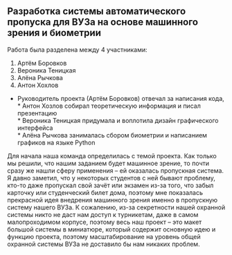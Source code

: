 ## Разработка системы автоматического пропуска для ВУЗа на основе машинного зрения и биометрии
Работа была разделена между 4 участниками: <br>
1. Артём Боровков
2. Вероника Теницкая
3. Алёна Рычкова
4. Антон Хохлов


* Руководитель проекта (Артём Боровков) отвечал за написания кода, * Антон Хозлов собирал теоретическую информация и писал презентацию <br> * Вероника Теницкая придумала и воплотила дизайн графического интерфейса <br> * Алёна Рычкова занималась сбором биометрии и написанием графиков на языке Python <br>

Для начала наша команда определилась с темой проекта. Как только мы решили, что нашим заданием будет машинное зрение, то почти сразу же нашли сферу применения – ей оказалась пропускная система. Я давно заметил, что у некоторых студентов с ней бывают проблему, кто-то даже пропускал свой зачёт или экзамен из-за того, что забыл карточку или студенческий билет дома, поэтому мне показалась прекрасной идея внедрения машинного зрения именно в пропускную систему нашего ВУЗа. К сожалению, из-за секретности нашей охранной системы никто не даст нам доступ к турникетам, даже в самом малопроходимом корпусе, поэтому весь наш проект – это макет большой системы в миниатюре, который содержит основную идею и функцию проекта, поэтому масштабирование на уровень общей охранной системы ВУЗа не доставило бы нам никаких проблем. 
